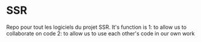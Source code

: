 # SSR
Repo pour tout les logiciels du projet SSR. It's function is 1: to allow us to collaborate on code 2: to allow us to use each other's code in our own work
